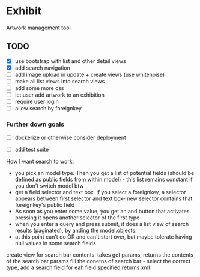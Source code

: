 # Exhibit

Artwork management tool

## TODO

- [X] use bootstrap with list and other detail views
- [X] add search navigation
- [ ] add image upload in update + create views (use whitenoise)
- [ ] make all list views into search views
- [ ] add some more css
- [ ] let user add artwork to an exhibition
- [ ] require user login
- [ ] allow search by foreignkey

### Further down goals

- [ ] dockerize or otherwise consider deployment
- [ ] add test suite


How I want search to work:

- you pick an model type. Then you get a list of potential fields (should be defined as public fields from within model) - this list remains constant if you don't switch model btw
- get a field selector and text box. if you select a foreignkey, a selector appears between first selector and text box- new selector contains that foreignkey's public field
- As soon as you enter some value, you get an and button that activates. pressing it opens another selector of the first type
- when you enter a query and press submit, it does a list view of search results (paginated), by anding the model.objects.
- at this point can't do OR and can't start over, but maybe tolerate having null values in some search fields


create view for search bar contents:
takes get params, returns the contents of the search bar
params fill the conetns of search bar - select the correct type, add a search field for eah field specified
returns xml

